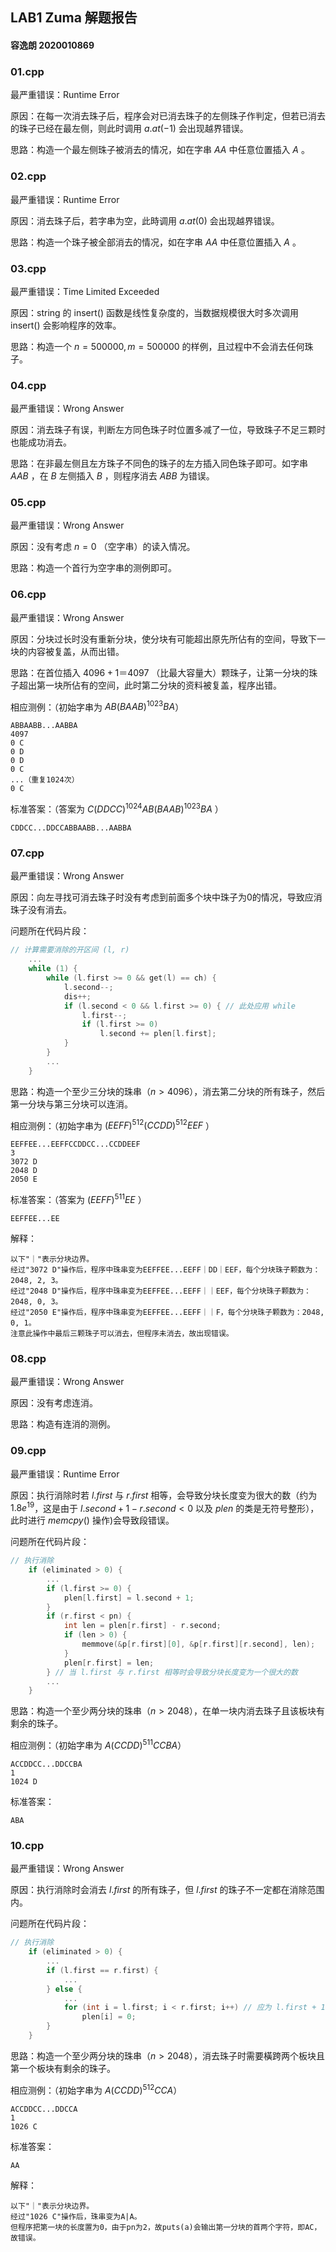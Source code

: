 ## LAB1 Zuma  解题报告 ##

#### 容逸朗 2020010869 ####

### 01.cpp   ###

最严重错误：Runtime Error

原因：在每一次消去珠子后，程序会对已消去珠子的左侧珠子作判定，但若已消去的珠子已经在最左侧，则此时调用 $a.at(-1)$ 会出现越界错误。

思路：构造一个最左侧珠子被消去的情况，如在字串 $AA$ 中任意位置插入 $A$ 。

### 02.cpp   ###

最严重错误：Runtime Error

原因：消去珠子后，若字串为空，此時调用 $a.at(0)$ 会出现越界错误。

思路：构造一个珠子被全部消去的情况，如在字串 $AA$ 中任意位置插入 $A$ 。

### 03.cpp   ###

最严重错误：Time Limited Exceeded

原因：string 的 insert() 函数是线性复杂度的，当数据规模很大时多次调用 insert() 会影响程序的效率。

思路：构造一个 $n=500000, m=500000$ 的样例，且过程中不会消去任何珠子。

### 04.cpp   ###

最严重错误：Wrong Answer

原因：消去珠子有误，判断左方同色珠子时位置多减了一位，导致珠子不足三颗时也能成功消去。

思路：在非最左侧且左方珠子不同色的珠子的左方插入同色珠子即可。如字串 $AAB$ ，在 $B$ 左侧插入 $B$ ，则程序消去 $ABB$ 为错误。

### 05.cpp   ###

最严重错误：Wrong Answer

原因：没有考虑 $n=0$ （空字串）的读入情况。

思路：构造一个首行为空字串的测例即可。

### 06.cpp   ###

最严重错误：Wrong Answer

原因：分块过长时没有重新分块，使分块有可能超出原先所佔有的空间，导致下一块的内容被复盖，从而出错。

思路：在首位插入 $4096+1＝4097$ （比最大容量大）颗珠子，让第一分块的珠子超出第一块所佔有的空间，此时第二分块的资料被复盖，程序出错。

相应测例：（初始字串为 $AB(BAAB)^{1023}BA$）

```
ABBAABB...AABBA
4097
0 C
0 D
0 D
0 C
...（重复1024次）
0 C
```

标准答案：（答案为 $C(DDCC)^{1024}AB(BAAB)^{1023}BA$ ）

```
CDDCC...DDCCABBAABB...AABBA
```

### 07.cpp   ###

最严重错误：Wrong Answer

原因：向左寻找可消去珠子时没有考虑到前面多个块中珠子为0的情况，导致应消珠子没有消去。

问题所在代码片段：

```c++
// 计算需要消除的开区间 (l, r)
    ...
    while (1) {
        while (l.first >= 0 && get(l) == ch) {
            l.second--;
            dis++;
            if (l.second < 0 && l.first >= 0) { // 此处应用 while
                l.first--;
                if (l.first >= 0)
                    l.second += plen[l.first];
            }
        }
        ...
    }
```

思路：构造一个至少三分块的珠串（$n > 4096$），消去第二分块的所有珠子，然后第一分块与第三分块可以连消。

相应测例：（初始字串为 $(EEFF)^{512}(CCDD)^{512}EEF$ ）

```
EEFFEE...EEFFCCDDCC...CCDDEEF
3
3072 D
2048 D
2050 E
```

标准答案：（答案为 $(EEFF)^{511}EE$ ）

```
EEFFEE...EE
```

解释：

```
以下"｜"表示分块边界。
经过"3072 D"操作后，程序中珠串变为EEFFEE...EEFF｜DD｜EEF，每个分块珠子颗数为：2048, 2, 3。
经过"2048 D"操作后，程序中珠串变为EEFFEE...EEFF｜｜EEF，每个分块珠子颗数为：2048, 0, 3。
经过"2050 E"操作后，程序中珠串变为EEFFEE...EEFF｜｜F，每个分块珠子颗数为：2048, 0, 1。
注意此操作中最后三颗珠子可以消去，但程序未消去，故出现错误。
```

### 08.cpp   ###

最严重错误：Wrong Answer

原因：没有考虑连消。

思路：构造有连消的测例。

### 09.cpp   ###

最严重错误：Runtime Error

原因：执行消除时若 $l.first$ 与 $r.first$ 相等，会导致分块长度变为很大的数（约为 $1.8e^{19}$，这是由于 $l.second + 1 - r.second < 0$ 以及  $plen$ 的类是无符号整形），此时进行 $memcpy()$ 操作)会导致段错误。

问题所在代码片段：

```c++
// 执行消除
    if (eliminated > 0) {
        ...
        if (l.first >= 0) {
            plen[l.first] = l.second + 1;
        }
        if (r.first < pn) {
            int len = plen[r.first] - r.second;
            if (len > 0) {
                memmove(&p[r.first][0], &p[r.first][r.second], len);
            }
            plen[r.first] = len;
        } // 当 l.first 与 r.first 相等时会导致分块长度变为一个很大的数
        ...
    }
```

思路：构造一个至少两分块的珠串（$n > 2048$），在单一块内消去珠子且该板块有剩余的珠子。

相应测例：（初始字串为 $A(CCDD)^{511}CCBA$）

```
ACCDDCC...DDCCBA
1
1024 D
```

标准答案：

```
ABA
```

### 10.cpp   ###

最严重错误：Wrong Answer

原因：执行消除时会消去 $l.first$ 的所有珠子，但 $l.first$ 的珠子不一定都在消除范围内。

问题所在代码片段：

```C++
// 执行消除
    if (eliminated > 0) {
        ...
        if (l.first == r.first) {
            ...
        } else {
            ...
            for (int i = l.first; i < r.first; i++) // 应为 l.first + 1
                plen[i] = 0;
        }
    }
```

思路：构造一个至少两分块的珠串（$n > 2048$），消去珠子时需要橫跨两个板块且第一个板块有剩余的珠子。

相应测例：（初始字串为 $A(CCDD)^{512}CCA$）

```
ACCDDCC...DDCCA
1
1026 C
```

标准答案：

```
AA
```

解释：

```
以下"｜"表示分块边界。
经过"1026 C"操作后，珠串变为A|A。
但程序把第一块的长度置为0，由于pn为2，故puts(a)会输出第一分块的首两个字符，即AC，故错误。
```

